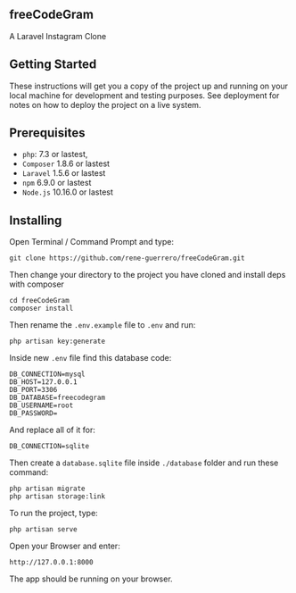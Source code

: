 ## freeCodeGram
A Laravel Instagram Clone

## Getting Started
These instructions will get you a copy of the project up and running on your local machine for development and testing 
purposes. See deployment for notes on how to deploy the project on a live system.

## Prerequisites
* `php`: 7.3 or lastest,
* `Composer` 1.8.6 or lastest
* `Laravel` 1.5.6 or lastest
* `npm` 6.9.0 or lastest
* `Node.js` 10.16.0 or lastest

## Installing
Open Terminal / Command Prompt and type: 

    git clone https://github.com/rene-guerrero/freeCodeGram.git

Then change your directory to the project you have cloned and install deps with composer

    cd freeCodeGram
    composer install

Then rename the `.env.example` file to `.env` and run:

    php artisan key:generate

Inside new `.env` file find this database code:

    DB_CONNECTION=mysql
    DB_HOST=127.0.0.1
    DB_PORT=3306
    DB_DATABASE=freecodegram
    DB_USERNAME=root
    DB_PASSWORD=

And replace all of it for:
    
    DB_CONNECTION=sqlite

Then create a `database.sqlite` file inside `./database` folder and run these command:

    php artisan migrate
    php artisan storage:link
    
To run the project, type:

    php artisan serve

Open your Browser and enter:

    http://127.0.0.1:8000

The app should be running on your browser.
